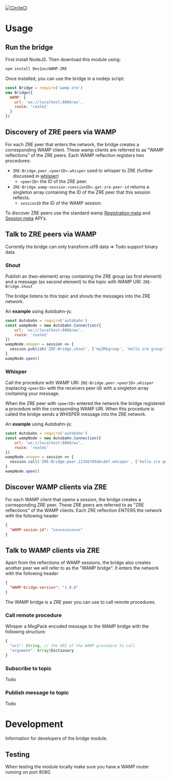 [![CircleCI](https://circleci.com/gh/Dev1an/WAMP-ZRE.svg?style=svg)](https://circleci.com/gh/Dev1an/WAMP-ZRE)

# Usage

## Run the bridge

First install NodeJS. Then download this module using:

```bash
npm install Dev1an/WAMP-ZRE
```

Once installed, you can use the bridge in a nodejs script:

```js
const Bridge = require('wamp-zre')
new Bridge({
  WAMP: {
    url: 'ws://localhost:8080/ws',
    realm: 'realm1'
  }
})
```

## Discovery of ZRE peers via WAMP

For each ZRE peer that enters the network, the bridge creates a corresponding WAMP client. These wamp clients are referred to as "WAMP reflections" of the ZRE peers. Each WAMP reflection registers two procedures:

- `ZRE-Bridge.peer.<peerID>.whisper` used to whisper to ZRE (further discussed in [whisper](#whisper))
  - `<peerID>` the ID of the ZRE peer.
- `ZRE-Bridge.wamp-session.<sessionID>.get-zre-peer-id` returns a singleton array containing the ID of the ZRE peer that this session reflects. 
  - `sessionID` the ID of the WAMP session.

To discover ZRE peers use the standard wamp [Registration meta](https://github.com/wamp-proto/wamp-proto/blob/master/rfc/text/advanced/ap_rpc_registration_meta_api.md) and [Session meta](https://github.com/wamp-proto/wamp-proto/blob/master/rfc/text/advanced/ap_session_meta_api.md) API's.

## Talk to ZRE peers via WAMP

Currently the bridge can only transform utf8 data => Todo support binary data

### Shout

Publish an (two-element) array containing the ZRE group (as first element) and a message (as second element) to the topic with WAMP URI: `ZRE-Bridge.shout` 

The bridge listens to this topic and shouts the messages into the ZRE network.

An **example** using Autobahn-js:

```js
const Autobahn = require('autobahn')
const wampNode = new Autobahn.Connection({
	url: 'ws://localhost:8080/ws',
	realm: 'realm1'
})
wampNode.onopen = session => {
  session.publish('ZRE-Bridge.shout', ['myZREgroup', 'hello zre group'])
}
wampNode.open()
```

### Whisper

Call the procedure with WAMP URI: `ZRE-Bridge.peer.<peerID>.whisper` (replacing `<peerID>` with the receivers peer id) with a singleton array containing your message.

When the ZRE peer with `<peerID>` entered the network the bridge registered a procedure with the coresponding WAMP URI. When this procedure is called the bridge sends a WHISPER message into the ZRE network.

An **example** using Autobahn-js:

```js
const Autobahn = require('autobahn')
const wampNode = new Autobahn.Connection({
	url: 'ws://localhost:8080/ws',
	realm: 'realm1'
})
wampNode.onopen = session => {
  session.call('ZRE-Bridge.peer.12356789abcdef.whisper', ['hello zre peer'])
}
wampNode.open()
```
## Discover WAMP clients via ZRE 

For each WAMP client that opens a session, the bridge creates a corresponding ZRE peer. These ZRE peers are referred to as "ZRE reflections" of the WAMP clients. Each ZRE reflection ENTERS the network with the following header

```JSON
{
  "WAMP-sesion-id": "xxxxxxxxxxxx"
}
```

## Talk to WAMP clients via ZRE

Apart from the reflections of WAMP sessions, the bridge also creates another peer we will refer to as the "WAMP bridge". It enters the network with the following header

```json
{
  "WAMP-bridge-version": "1.0.0"
}
```

The WAMP bridge is a ZRE peer you can use to call remote procedures.

### Call remote procedure

Whisper a MsgPack encoded message to the WAMP bridge with the following structure:

```javascript
{
  "uri": String, // the URI of the WAMP procedure to call
  "argument": Array|Dictionary
}
```

### Subscribe to topic

Todo

### Publish message to topic

Todo

# Development

Information for developers of the bridge module.

## Testing

When testing the module locally make sure you have a WAMP router running on port 8080.